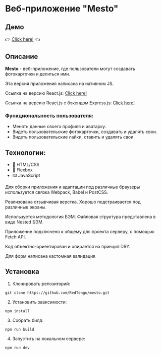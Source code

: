 # Веб-приложение "Mesto"

## Демо

👉 [Click here!](https://redtengu.github.io/mesto/) 👈

## Описание

**Mesto** - веб-приложение, где пользователи могут создавать фотокарточки и делиться ими.

Эта версия приложения написана на нативном JS.

Ссылка на версию React.js: [Click here!](https://github.com/RedTengu/react-mesto-auth)

Ссылка на версию React.js c бэкендом Express.js: [Click here!](https://github.com/RedTengu/react-mesto-api-full-gha)

### Функциональность пользователя:
- Менять данные своего профиля и аватарку.
- Видеть пользовательские фотокарточки, создавать и удалять свои.
- Видеть пользовательские лайки, ставить и удалять свои.

## Технологии:
* 🌌 HTML/CSS
* 💪 Flexbox
* ⌨️ JavaScript

Для сборки приложения и адаптации под различные браузеры используется связка Webpack, Babel и PostCSS.

Реализована отзывчивая верстка. Хорошо подстраивается под различные экраны.

Используется методология БЭМ. Файловая структура представлена в виде Nested БЭМ. 

Приложение подключено к общему для проекта серверу, с помощью Fetch API.

Код объектно-ориентирован и опирается на принцип DRY.

Для форм написана кастомная валидация.

## Установка
1. Клонировать репозиторий:

````
git clone https://github.com/RedTengu/mesto.git
````

2. Установить зависимости:

````
npm install
````
    
3. Собрать билд:

````
npm run build
````
    
4. Запустить на локальном сервере:

````
npm run dev
````
